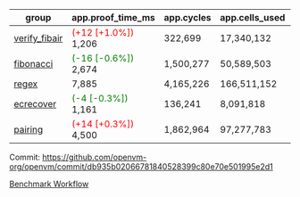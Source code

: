 | group | app.proof_time_ms | app.cycles | app.cells_used | leaf.proof_time_ms | leaf.cycles | leaf.cells_used |
| -- | -- | -- | -- | -- | -- | -- |
| [verify_fibair](https://github.com/openvm-org/openvm/blob/benchmark-results/benchmarks-pr/1768/verify_fibair-db935b02066781840528399c80e70e501995e2d1.md) |<span style='color: red'>(+12 [+1.0%])</span> 1,206 |  322,699 |  17,340,132 |- | - | - |
| [fibonacci](https://github.com/openvm-org/openvm/blob/benchmark-results/benchmarks-pr/1768/fibonacci-db935b02066781840528399c80e70e501995e2d1.md) |<span style='color: green'>(-16 [-0.6%])</span> 2,674 |  1,500,277 |  50,589,503 |- | - | - |
| [regex](https://github.com/openvm-org/openvm/blob/benchmark-results/benchmarks-pr/1768/regex-db935b02066781840528399c80e70e501995e2d1.md) | 7,885 |  4,165,226 |  166,511,152 |- | - | - |
| [ecrecover](https://github.com/openvm-org/openvm/blob/benchmark-results/benchmarks-pr/1768/ecrecover-db935b02066781840528399c80e70e501995e2d1.md) |<span style='color: green'>(-4 [-0.3%])</span> 1,161 |  136,241 |  8,091,818 |- | - | - |
| [pairing](https://github.com/openvm-org/openvm/blob/benchmark-results/benchmarks-pr/1768/pairing-db935b02066781840528399c80e70e501995e2d1.md) |<span style='color: red'>(+14 [+0.3%])</span> 4,500 |  1,862,964 |  97,277,783 |- | - | - |


Commit: https://github.com/openvm-org/openvm/commit/db935b02066781840528399c80e70e501995e2d1

[Benchmark Workflow](https://github.com/openvm-org/openvm/actions/runs/15775868683)
